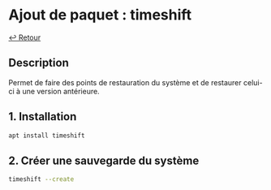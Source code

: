 # Ajout de paquet : timeshift

[↩️ Retour](./README.md)

## Description

Permet de faire des points de restauration du système et de restaurer celui-ci à une version antérieure.

## 1. Installation

```bash
apt install timeshift
```

## 2. Créer une sauvegarde du système

```bash
timeshift --create
```
